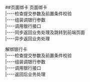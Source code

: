 ##页面绑卡
页面绑卡<br>
|----检查提交参数及前置条件校验<br>
|----组装调银行参数<br>
|----调用银行接口<br>
|----同步返回业务处理及跳转到前端页面<br>
|----异步返回业务处理<br>

解绑银行卡<br>
|----检查提交参数及前置条件校验<br>
|----组装调银行参数<br>
|----调用银行接口<br>
|----返回后业务处理<br>
